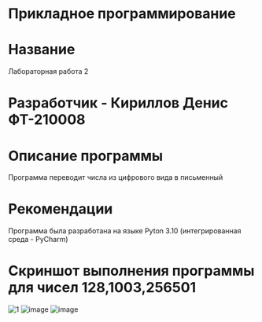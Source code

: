 # Прикладное программирование
# Название
Лабораторная работа 2
# Разработчик - Кириллов Денис ФТ-210008
# Описание программы
Программа переводит числа из цифрового вида в письменный
# Рекомендации
Программа была разработана на языке Pyton 3.10 (интегрированная среда - PyCharm)
# Скриншот выполнения программы для чисел 128,1003,256501
![1](https://user-images.githubusercontent.com/113837843/190912532-96888e7d-9f19-4845-8d41-7fc7e26e0503.jpg)
![image](https://user-images.githubusercontent.com/113837843/190912552-dbf52b18-031d-4070-b421-d831dd890f24.png)
![image](https://user-images.githubusercontent.com/113837843/190912564-d7de672f-6aba-4e89-8753-5c6cfdadc741.png)

